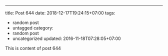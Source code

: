 ---
title: Post 644
date: 2018-12-17T19:24:15+07:00
tags:
  - random post
  - untagged
category:
  - random post
  - uncategorized
updated: 2016-11-18T07:28:05+07:00

This is content of post 644